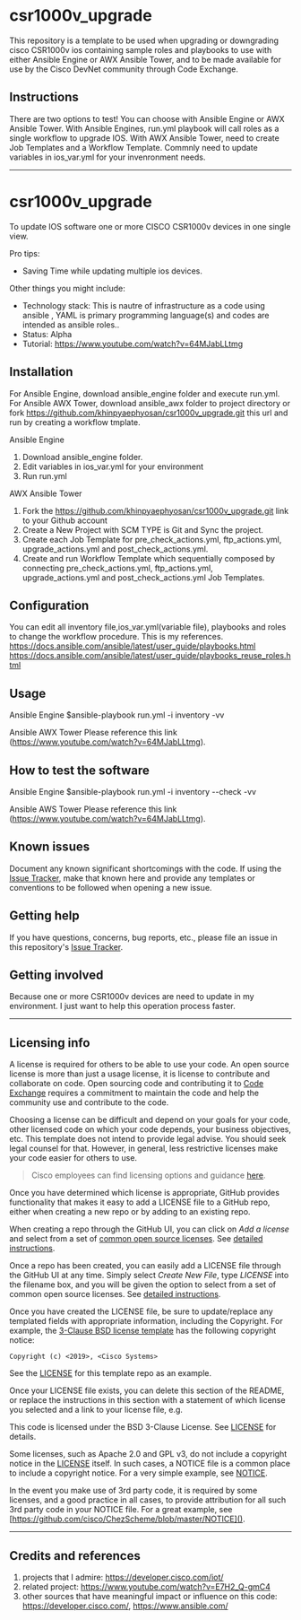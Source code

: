 # csr1000v_upgrade
This repository is a template to be used when upgrading or downgrading cisco CSR1000v ios containing sample roles and playbooks to use with either Ansible Engine or AWX Ansible Tower, and to be made available for use by the Cisco DevNet community through Code Exchange.

## Instructions

There are two options to test! You can choose with Ansible Engine or AWX Ansible Tower. With Ansible Engines, run.yml playbook will call roles as a single workflow to upgrade IOS.
With AWX Ansible Tower, need to create Job Templates and a Workflow Template. Commnly need to update variables in ios_var.yml for your invenronment needs.

----

# csr1000v_upgrade

To update IOS software one or more CISCO CSR1000v devices in one single view.


Pro tips: 

* Saving Time while updating multiple ios devices.

Other things you might include:

* Technology stack: This is nautre of infrastructure as a code using ansible , YAML is primary programming language(s) and codes are intended as ansible roles..
* Status:  Alpha
* Tutorial: https://www.youtube.com/watch?v=64MJabLLtmg


## Installation

For Ansible Engine, download ansible_engine folder and execute run.yml.
For Ansible AWX Tower, download ansible_awx folder to project directory or fork https://github.com/khinpyaephyosan/csr1000v_upgrade.git this url and run by creating a workflow tmplate.

Ansible Engine

1. Download ansible_engine folder.
2. Edit variables in ios_var.yml for your environment
3. Run run.yml

AWX Ansible Tower

1. Fork the https://github.com/khinpyaephyosan/csr1000v_upgrade.git link to your Github account
2. Create a New Project with SCM TYPE is Git and Sync the project.
3. Create each Job Template for pre_check_actions.yml, ftp_actions.yml, upgrade_actions.yml and post_check_actions.yml.
4. Create and run Workflow Template which sequentially composed by connecting pre_check_actions.yml, ftp_actions.yml, upgrade_actions.yml and post_check_actions.yml Job Templates.

## Configuration
 
 You can edit all inventory file,ios_var.yml(variable file), playbooks and roles to change the workflow procedure. This is my references.
 https://docs.ansible.com/ansible/latest/user_guide/playbooks.html
 https://docs.ansible.com/ansible/latest/user_guide/playbooks_reuse_roles.html
 
## Usage

Ansible Engine
$ansible-playbook run.yml -i inventory -vv

Ansible AWX Tower
Please reference this link (https://www.youtube.com/watch?v=64MJabLLtmg).

## How to test the software

Ansible Engine
$ansible-playbook run.yml -i inventory --check -vv

Ansible AWS Tower
Please reference this link (https://www.youtube.com/watch?v=64MJabLLtmg).

## Known issues

Document any known significant shortcomings with the code. If using the [Issue Tracker](./issues), make that known here and provide any templates or conventions to be followed when opening a new issue. 

## Getting help

If you have questions, concerns, bug reports, etc., please file an issue in this repository's [Issue Tracker](./issues).

## Getting involved

Because one or more CSR1000v devices are need to update in my environment. I just want to help this operation process faster.

----

## Licensing info

A license is required for others to be able to use your code. An open source license is more than just a usage license, it is license to contribute and collaborate on code. Open sourcing code and contributing it to [Code Exchange](https://developer.cisco.com/codeexchange/)  requires a commitment to maintain the code and help the community use and contribute to the code. 

Choosing a license can be difficult and depend on your goals for your code, other licensed code on which your code depends, your business objectives, etc.   This template does not intend to provide legal advise. You should seek legal counsel for that. However, in general, less restrictive licenses make your code easier for others to use.

> Cisco employees can find licensing options and guidance [here](https://wwwin-github.cisco.com/eckelcu/DevNet-Code-Exchange/blob/master/GitHubUsage.md#licensing-guidance).

Once you have determined which license is appropriate, GitHub provides functionality that makes it easy to add a LICENSE file to a GitHub repo, either when creating a new repo or by adding to an existing repo.

When creating a repo through the GitHub UI, you can click on *Add a license* and select from a set of [common open source licenses](https://opensource.org/licenses). See [detailed instructions](https://help.github.com/articles/licensing-a-repository/#applying-a-license-to-a-repository-with-an-existing-license).

Once a repo has been created, you can easily add a LICENSE file through the GitHub UI at any time. Simply select *Create New File*, type *LICENSE* into the filename box, and you will be given the option to select from a set of common open source licenses. See [detailed instructions](https://help.github.com/articles/adding-a-license-to-a-repository/).

Once you have created the LICENSE file, be sure to update/replace any templated fields with appropriate information, including the Copyright. For example, the [3-Clause BSD license template](https://opensource.org/licenses/BSD-3-Clause) has the following copyright notice:

`Copyright (c) <2019>, <Cisco Systems>`

See the [LICENSE](./LICENSE) for this template repo as an example.

Once your LICENSE file exists, you can delete this section of the README, or replace the instructions in this section with a statement of which license you selected and a link to your license file, e.g.

This code is licensed under the BSD 3-Clause License. See [LICENSE](./LICENSE) for details.

Some licenses, such as Apache 2.0 and GPL v3, do not include a copyright notice in the [LICENSE](./LICENSE) itself. In such cases, a NOTICE file is a common place to include a copyright notice. For a very simple example, see [NOTICE](./NOTICE). 

In the event you make use of 3rd party code, it is required by some licenses, and a good practice in all cases, to provide attribution for all such 3rd party code in your NOTICE file. For a great example, see [https://github.com/cisco/ChezScheme/blob/master/NOTICE]().   

----

## Credits and references

1. projects that I admire: https://developer.cisco.com/iot/
2. related project: https://www.youtube.com/watch?v=E7H2_Q-gmC4
3. other sources that have meaningful impact or influence on this code: https://developer.cisco.com/, https://www.ansible.com/
